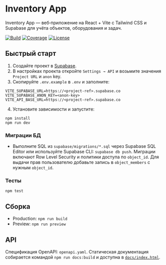 # Inventory App

Inventory App — веб‑приложение на React + Vite с Tailwind CSS и Supabase для учёта объектов, оборудования и задач.

[![Build](https://github.com/devyjones991-ai/inventory-app/actions/workflows/supabase-migrate.yml/badge.svg)](https://github.com/devyjones991-ai/inventory-app/actions)
[![Coverage](https://img.shields.io/codecov/c/github/devyjones991-ai/inventory-app)](https://codecov.io/gh/devyjones991-ai/inventory-app)
[![License](https://img.shields.io/github/license/devyjones991-ai/inventory-app)](LICENSE)

## Быстрый старт

1. Создайте проект в [Supabase](https://supabase.com/).
2. В настройках проекта откройте `Settings → API` и возьмите значения `Project URL` и `anon` key.
3. Скопируйте `.env.example` в `.env` и заполните:

```
VITE_SUPABASE_URL=https://<project-ref>.supabase.co
VITE_SUPABASE_ANON_KEY=<anon-key>
VITE_API_BASE_URL=https://<project-ref>.supabase.co
```

4. Установите зависимости и запустите:

```
npm install
npm run dev
```

### Миграции БД

- Выполните SQL из `supabase/migrations/*.sql` через Supabase SQL Editor или используйте Supabase CLI: `supabase db push`.
  Миграции включают Row Level Security и политики доступа по `object_id`. Для выдачи прав пользователю добавьте запись в `object_members` с нужным `object_id`.

### Тесты

```
npm test
```

## Сборка

- Production: `npm run build`
- Preview: `npm run preview`

## API

Спецификация OpenAPI: `openapi.yaml`. Статическая документация собирается командой `npm run docs:build` и доступна в [`docs/index.html`](docs/index.html).

